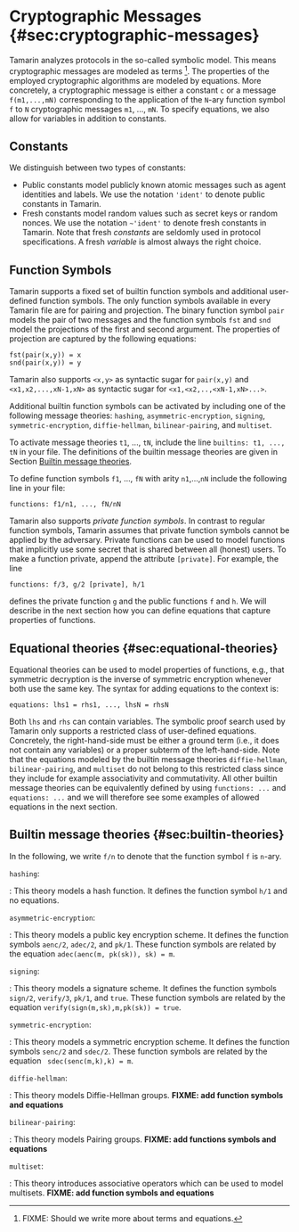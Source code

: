 Cryptographic Messages {#sec:cryptographic-messages}
====================================================

Tamarin analyzes protocols in the so-called symbolic model.
This means cryptographic messages are modeled as terms [^1].
The properties of the employed cryptographic algorithms are
modeled by equations.
More concretely, a cryptographic message is either a constant `c` or a
message `f(m1,...,mN)` corresponding to the application of the `N`-ary
function symbol `f` to `N` cryptographic messages `m1`, ..., `mN`.
To specify equations, we also allow for variables in addition to constants.

Constants
---------

We distinguish between two types of constants:

* Public constants model publicly known atomic messages such as agent
  identities and labels. We use the notation `'ident'` to denote public
  constants in Tamarin.
* Fresh constants model random values such as secret keys or random
  nonces. We use the notation `~'ident'` to denote fresh
  constants in Tamarin. Note that fresh *constants* are seldomly used
  in protocol specifications. A fresh *variable* is almost always the
  right choice.

Function Symbols
----------------

Tamarin supports a fixed set of builtin function symbols and additional user-defined
function symbols. The only function symbols available in every Tamarin file are for
pairing and projection. The binary function symbol `pair` models the pair of two
messages and the function symbols `fst` and `snd` model the projections of the first
and second argument. The properties of projection are captured by the following
equations:

    fst(pair(x,y)) = x
    snd(pair(x,y)) = y

Tamarin also supports `<x,y>` as syntactic sugar for `pair(x,y)` and
`<x1,x2,...,xN-1,xN>` as syntactic sugar for `<x1,<x2,..,<xN-1,xN>...>`.

Additional builtin function symbols can be activated by including one of the
following message theories:
`hashing`,
`asymmetric-encryption`,
`signing`,
`symmetric-encryption`,
`diffie-hellman`,
`bilinear-pairing`, and
`multiset`.

To activate message theories `t1`, ..., `tN`, include the line 
`builtins: t1, ..., tN` in your file.
The definitions of the builtin message theories are given in Section
[Builtin message theories](#sec:builtin-theories).

To define function symbols `f1`, ..., `fN` with arity `n1`,...,`nN` include the
  following line in your file:

    functions: f1/n1, ..., fN/nN

Tamarin also supports *private function symbols*. In contrast to regular function
symbols, Tamarin assumes that private function symbols cannot be applied by the adversary.
Private functions can be used to model functions that implicitly use some secret
that is shared between all (honest) users. To make a function private, append the
attribute `[private]`. For example, the line

    functions: f/3, g/2 [private], h/1

defines the private function `g` and the public functions `f` and `h`.
We will describe in the next section how you can define equations that capture
properties of functions.

Equational theories {#sec:equational-theories}
-------------------

Equational theories can be used to model properties of functions, e.g., that
symmetric decryption is the inverse of symmetric encryption whenever both use
the same key. The syntax for adding equations to the context is:

    equations: lhs1 = rhs1, ..., lhsN = rhsN

Both `lhs` and `rhs` can contain variables.
The symbolic proof search used by Tamarin only supports a restricted class of
user-defined equations.
Concretely, the right-hand-side must be either a ground term (i.e., it does not contain
any variables) or a proper subterm of the left-hand-side.
Note that the equations modeled by the builtin message theories `diffie-hellman`,
`bilinear-pairing`, and `multiset` do not belong to this restricted class since they
include for example associativity and commutativity. All other builtin message theories
can be equivalently defined by using `functions: ...` and `equations: ...` and
we will therefore see some examples of allowed equations in the next section.


Builtin message theories {#sec:builtin-theories}
------------------------

In the following, we write `f/n` to denote that the function symbol `f` is
`n`-ary.

`hashing`:

: This theory models a hash function. It defines the function symbol
  `h/1` and no equations.

`asymmetric-encryption`:

: This theory models a public key encryption scheme. It defines the
  function symbols `aenc/2`, `adec/2`, and `pk/1`. These function symbols are
  related by the equation `adec(aenc(m, pk(sk)), sk) = m`.

`signing`:

: This theory models a signature scheme. It defines the function symbols
  `sign/2`, `verify/3`, `pk/1`, and `true`. These function symbols are related by
  the equation `verify(sign(m,sk),m,pk(sk)) = true`.

`symmetric-encryption`:

: This theory models a symmetric encryption scheme. It defines the function symbols
  `senc/2`  and `sdec/2`. These function symbols are related by the equation
  ` sdec(senc(m,k),k) = m`.

`diffie-hellman`:

: This theory models Diffie-Hellman groups. **FIXME: add function symbols and equations**

`bilinear-pairing`:

: This theory models Pairing groups. **FIXME: add functions symbols and equations**

`multiset`:

: This theory introduces associative operators which can be used to model
  multisets. **FIXME: add function symbols and equations**

[^1]: FIXME: Should we write more about terms and equations.

